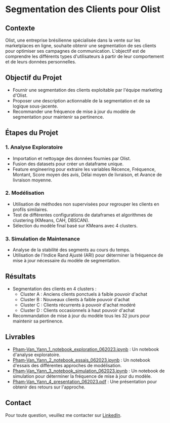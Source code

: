 # Segmentation des Clients pour Olist

## Contexte
Olist, une entreprise brésilienne spécialisée dans la vente sur les marketplaces en ligne, souhaite obtenir une segmentation de ses clients pour optimiser ses campagnes de communication. L'objectif est de comprendre les différents types d'utilisateurs à partir de leur comportement et de leurs données personnelles.

## Objectif du Projet
- Fournir une segmentation des clients exploitable par l'équipe marketing d'Olist.
- Proposer une description actionnable de la segmentation et de sa logique sous-jacente.
- Recommander une fréquence de mise à jour du modèle de segmentation pour maintenir sa pertinence.

## Étapes du Projet

### 1. Analyse Exploratoire
- Importation et nettoyage des données fournies par Olist.
- Fusion des datasets pour créer un dataframe unique.
- Feature engineering pour extraire les variables Récence, Fréquence, Montant, Score moyen des avis, Délai moyen de livraison, et Avance de livraison moyenne.

### 2. Modélisation
- Utilisation de méthodes non supervisées pour regrouper les clients en profils similaires.
- Test de différentes configurations de dataframes et algorithmes de clustering (KMeans, CAH, DBSCAN).
- Sélection du modèle final basé sur KMeans avec 4 clusters.

### 3. Simulation de Maintenance
- Analyse de la stabilité des segments au cours du temps.
- Utilisation de l'Indice Rand Ajusté (ARI) pour déterminer la fréquence de mise à jour nécessaire du modèle de segmentation.

## Résultats
- Segmentation des clients en 4 clusters : 
  - Cluster A : Anciens clients ponctuels à faible pouvoir d'achat
  - Cluster B : Nouveaux clients à faible pouvoir d'achat
  - Cluster C : Clients récurrents à pouvoir d'achat modéré
  - Cluster D : Clients occasionnels à haut pouvoir d'achat
- Recommandation de mise à jour du modèle tous les 32 jours pour maintenir sa pertinence.

## Livrables
- [Pham-Van_Yann_1_notebook_exploration_062023.ipynb](https://github.com/Bruce2Cluny191/Projet5-Segmentez_des_clients_d_un_site_e-commerce/blob/main/Pham-Van_Yann_1_notebook_exploration_062023.ipynb) : Un notebook d'analyse exploratoire.
- [Pham-Van_Yann_2_notebook_essais_062023.ipynb](https://github.com/Bruce2Cluny191/Projet5-Segmentez_des_clients_d_un_site_e-commerce/blob/main/Pham-Van_Yann_2_notebook_essais_062023.ipynb) : Un notebook d'essais des différentes approches de modélisation.
- [Pham-Van_Yann_3_notebook_simulation_062023.ipynb](https://github.com/Bruce2Cluny191/Projet5-Segmentez_des_clients_d_un_site_e-commerce/blob/main/Pham-Van_Yann_3_notebook_simulation_062023.ipynb) : Un notebook de simulation pour déterminer la fréquence de mise à jour du modèle.
- [Pham-Van_Yann_4_presentation_062023.pdf](https://github.com/Bruce2Cluny191/Projet5-Segmentez_des_clients_d_un_site_e-commerce/blob/main/Pham-Van_Yann_4_presentation_062023.pdf) : Une présentation pour obtenir des retours sur l'approche.

## Contact
Pour toute question, veuillez me contacter sur [LinkedIn](https://www.linkedin.com/in/chasseur2valeurs/).
